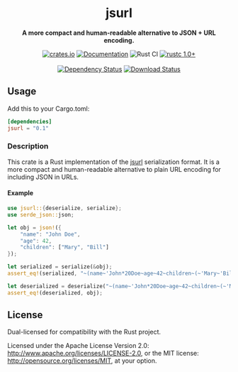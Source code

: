 <div align="center">
  <h1>jsurl</h1>
  <p>
    <strong>A more compact and human-readable alternative to JSON + URL encoding.</strong>
  </p>
  <p>

[![crates.io][crates.io shield]][crates.io link]
[![Documentation][docs.rs badge]][docs.rs link]
![Rust CI][github ci badge]
[![rustc 1.0+]][Rust 1.0]
<br />
<br />
[![Dependency Status][deps.rs status]][deps.rs link]
[![Download Status][shields.io download count]][crates.io link]

  </p>
</div>

[crates.io shield]: https://img.shields.io/crates/v/jsurl?label=latest
[crates.io link]: https://crates.io/crates/jsurl
[docs.rs badge]: https://docs.rs/jsurl/badge.svg?version=0.1.0
[docs.rs link]: https://docs.rs/jsurl/0.1.0/jsurl/
[github ci badge]: https://github.com/Chriscbr/jsurl-rs/actions/workflows/rust.yml/badge.svg
[rustc 1.0+]: https://img.shields.io/badge/rustc-1.0%2B-blue.svg
[Rust 1.0]: https://blog.rust-lang.org/2015/05/15/Rust-1.0.html
[deps.rs status]: https://deps.rs/repo/github/Chriscbr/jsurl/status.svg
[deps.rs link]: https://deps.rs/crate/jsurl/0.1.0
[shields.io download count]: https://img.shields.io/crates/d/jsurl.svg

## Usage

Add this to your Cargo.toml:

```toml
[dependencies]
jsurl = "0.1"
```

### Description

<!-- cargo-rdme start -->

This crate is a Rust implementation of the [jsurl](https://github.com/Sage/jsurl)
serialization format. It is a more compact and human-readable alternative to plain URL encoding
for including JSON in URLs.

#### Example

```rust
use jsurl::{deserialize, serialize};
use serde_json::json;

let obj = json!({
    "name": "John Doe",
    "age": 42,
    "children": ["Mary", "Bill"]
});

let serialized = serialize(&obj);
assert_eq!(serialized, "~(name~'John*20Doe~age~42~children~(~'Mary~'Bill))");

let deserialized = deserialize("~(name~'John*20Doe~age~42~children~(~'Mary~'Bill))").unwrap();
assert_eq!(deserialized, obj);
```

<!-- cargo-rdme end -->

## License

Dual-licensed for compatibility with the Rust project.

Licensed under the Apache License Version 2.0: http://www.apache.org/licenses/LICENSE-2.0,
or the MIT license: http://opensource.org/licenses/MIT, at your option.
